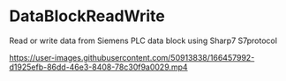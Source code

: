 # DataBlockReadWrite
Read or write data from Siemens PLC data block using Sharp7 S7protocol



https://user-images.githubusercontent.com/50913838/166457992-d1925efb-86dd-46e3-8408-78c30f9a0029.mp4

